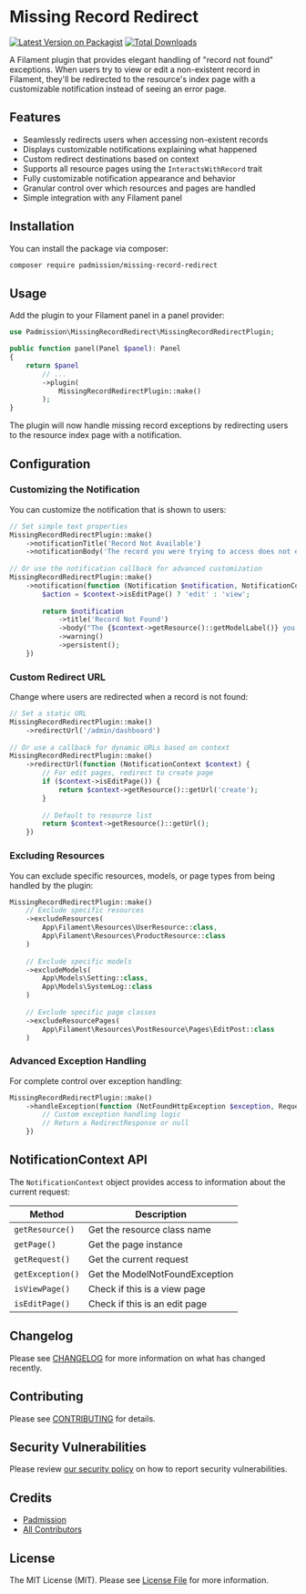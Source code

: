 # Missing Record Redirect

[![Latest Version on Packagist](https://img.shields.io/packagist/v/padmission/missing-record-redirect.svg?style=flat-square)](https://packagist.org/packages/padmission/missing-record-redirect)
[![Total Downloads](https://img.shields.io/packagist/dt/padmission/missing-record-redirect.svg?style=flat-square)](https://packagist.org/packages/padmission/missing-record-redirect)

A Filament plugin that provides elegant handling of "record not found" exceptions. When users try to view or edit a non-existent record in Filament, they'll be redirected to the resource's index page with a customizable notification instead of seeing an error page.

## Features

- Seamlessly redirects users when accessing non-existent records
- Displays customizable notifications explaining what happened
- Custom redirect destinations based on context
- Supports all resource pages using the `InteractsWithRecord` trait
- Fully customizable notification appearance and behavior
- Granular control over which resources and pages are handled
- Simple integration with any Filament panel

## Installation

You can install the package via composer:

```bash
composer require padmission/missing-record-redirect
```

## Usage

Add the plugin to your Filament panel in a panel provider:

```php
use Padmission\MissingRecordRedirect\MissingRecordRedirectPlugin;

public function panel(Panel $panel): Panel
{
    return $panel
        // ...
        ->plugin(
            MissingRecordRedirectPlugin::make()
        );
}
```

The plugin will now handle missing record exceptions by redirecting users to the resource index page with a notification.

## Configuration

### Customizing the Notification

You can customize the notification that is shown to users:

```php
// Set simple text properties
MissingRecordRedirectPlugin::make()
    ->notificationTitle('Record Not Available')
    ->notificationBody('The record you were trying to access does not exist.')
    
// Or use the notification callback for advanced customization
MissingRecordRedirectPlugin::make()
    ->notification(function (Notification $notification, NotificationContext $context): Notification {
        $action = $context->isEditPage() ? 'edit' : 'view';
        
        return $notification
            ->title('Record Not Found')
            ->body("The {$context->getResource()::getModelLabel()} you were trying to {$action} has been deleted or does not exist.")
            ->warning()
            ->persistent();
    })
```

### Custom Redirect URL

Change where users are redirected when a record is not found:

```php
// Set a static URL
MissingRecordRedirectPlugin::make()
    ->redirectUrl('/admin/dashboard')
    
// Or use a callback for dynamic URLs based on context
MissingRecordRedirectPlugin::make()
    ->redirectUrl(function (NotificationContext $context) {
        // For edit pages, redirect to create page
        if ($context->isEditPage()) {
            return $context->getResource()::getUrl('create');
        }
        
        // Default to resource list
        return $context->getResource()::getUrl();
    })
```

### Excluding Resources

You can exclude specific resources, models, or page types from being handled by the plugin:

```php
MissingRecordRedirectPlugin::make()
    // Exclude specific resources
    ->excludeResources(
        App\Filament\Resources\UserResource::class,
        App\Filament\Resources\ProductResource::class
    )
    
    // Exclude specific models
    ->excludeModels(
        App\Models\Setting::class,
        App\Models\SystemLog::class
    )
    
    // Exclude specific page classes
    ->excludeResourcePages(
        App\Filament\Resources\PostResource\Pages\EditPost::class
    )
```

### Advanced Exception Handling

For complete control over exception handling:

```php
MissingRecordRedirectPlugin::make()
    ->handleException(function (NotFoundHttpException $exception, Request $request) {
        // Custom exception handling logic
        // Return a RedirectResponse or null
    })
```

## NotificationContext API

The `NotificationContext` object provides access to information about the current request:

| Method           | Description                    |
|------------------|--------------------------------|
| `getResource()`  | Get the resource class name    |
| `getPage()`      | Get the page instance          |
| `getRequest()`   | Get the current request        |
| `getException()` | Get the ModelNotFoundException |
| `isViewPage()`   | Check if this is a view page   |
| `isEditPage()`   | Check if this is an edit page  |

## Changelog

Please see [CHANGELOG](CHANGELOG.md) for more information on what has changed recently.

## Contributing

Please see [CONTRIBUTING](.github/CONTRIBUTING.md) for details.

## Security Vulnerabilities

Please review [our security policy](../../security/policy) on how to report security vulnerabilities.

## Credits

- [Padmission](https://github.com/Padmission)
- [All Contributors](../../contributors)

## License

The MIT License (MIT). Please see [License File](LICENSE.md) for more information.
